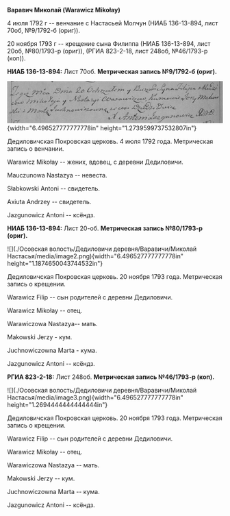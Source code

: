 **Варавич Миколай (Warawicz Mikołay)**

4 июля 1792 г -- венчание с Настасьей Молчун (НИАБ 136-13-894, лист
70об, №9/1792-б (ориг)).

20 ноября 1793 г -- крещение сына Филиппа (НИАБ 136-13-894, лист 20об,
№80/1793-р (ориг)), (РГИА 823-2-18, лист 248об, №46/1793-р (коп)).

**НИАБ 136-13-894:** Лист 70об. **Метрическая запись №9/1792-б (ориг).**

![](./media/39d0b85140fbac601420225867df6b670ed89838.png){width="6.496527777777778in"
height="1.2739599737532807in"}

Дедиловичская Покровская церковь. 4 июля 1792 года. Метрическая запись о
венчании.

Warawicz Mikołay -- жених, вдовец, с деревни Дедиловичи.

Mauczunowa Nastazya -- невеста.

Słabkowski Antoni -- свидетель.

Axiuta Andrzey -- свидетель.

Jazgunowicz Antoni -- ксёндз.

**НИАБ 136-13-894:** Лист 20-об. **Метрическая запись №80/1793-р
(ориг).**

![](./Осовская волость/Дедиловичи деревня/Варавичи/Миколай Настасья/media/image2.png){width="6.496527777777778in"
height="1.1874650043744532in"}

Дедиловичская Покровская церковь. 20 ноября 1793 года. Метрическая
запись о крещении.

Warawicz Filip -- сын родителей с деревни Дедиловичи.

Warawicz Mikołay -- отец.

Warawiczowa Nastazya-- мать.

Makowski Jerzy - кум.

Juchnowiczowna Marta - кума.

Jazgunowicz Antoni -- ксёндз.

**РГИА 823-2-18:** Лист 248об. **Метрическая запись №46/1793-р (коп).**

![](./Осовская волость/Дедиловичи деревня/Варавичи/Миколай Настасья/media/image3.png){width="6.496527777777778in"
height="1.2694444444444444in"}

Дедиловичская Покровская церковь. 20 ноября 1793 года. Метрическая
запись о крещении.

Warawicz Filip -- сын родителей с деревни Дедиловичи.

Warawicz Mikołay -- отец.

Warawiczowa Nastazya -- мать.

Makowski Jerzy -- кум.

Juchnowiczowna Marta -- кума.

Jazgunowicz Antoni -- ксёндз.
